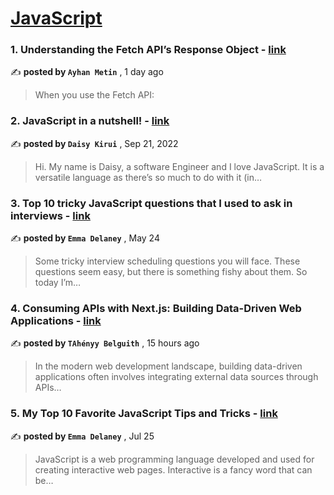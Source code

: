 
<h1><a href=https://medium.com/tag/javascript-development/recommended target="_blank" rel="noopener noreferrer">JavaScript</a></h1>
<h3>1. Understanding the Fetch API’s Response Object - <a href=https://medium.com/@test-mastery/understanding-the-fetch-apis-response-object-211699ef2f41?source=tag_recommended_feed---------0-84----------javascript_development----------c99d0f0c_a492_4cdc_aeae_c259a7e96a9c------- target="_blank" rel="noopener noreferrer">link</a></h3>

✍️ **posted by `Ayhan Metin`** <date> , 1 day ago</date>

<blockquote>When you use the Fetch API:</blockquote>

<h3>2. JavaScript in a nutshell! - <a href=https://medium.com/@daisykkirui/javascript-in-a-nutshell-669dab5b6e78?source=tag_recommended_feed---------1-107----------javascript_development----------c99d0f0c_a492_4cdc_aeae_c259a7e96a9c------- target="_blank" rel="noopener noreferrer">link</a></h3>

✍️ **posted by `Daisy Kirui`** <date> , Sep 21, 2022</date>

<blockquote>Hi. My name is Daisy, a software Engineer and I love JavaScript. It is a versatile language as there’s so much to do with it (in…</blockquote>

<h3>3. Top 10 tricky JavaScript questions that I used to ask in interviews - <a href=https://medium.com/@emma-delaney/top-10-tricky-javascript-questions-that-i-used-to-ask-in-interviews-2cb3912271a9?source=tag_recommended_feed---------2-85----------javascript_development----------c99d0f0c_a492_4cdc_aeae_c259a7e96a9c------- target="_blank" rel="noopener noreferrer">link</a></h3>

✍️ **posted by `Emma Delaney`** <date> , May 24</date>

<blockquote>Some tricky interview scheduling questions you will face. These questions seem easy, but there is something fishy about them. So today I’m…</blockquote>

<h3>4. Consuming APIs with Next.js: Building Data-Driven Web Applications - <a href=https://medium.com/@tahnyybelguith/consuming-apis-with-next-js-building-data-driven-web-applications-6e4c2d35a7f4?source=tag_recommended_feed---------3-84----------javascript_development----------c99d0f0c_a492_4cdc_aeae_c259a7e96a9c------- target="_blank" rel="noopener noreferrer">link</a></h3>

✍️ **posted by `TAhényy Belguith`** <date> , 15 hours ago</date>

<blockquote>In the modern web development landscape, building data-driven applications often involves integrating external data sources through APIs…</blockquote>

<h3>5. My Top 10 Favorite JavaScript Tips and Tricks - <a href=https://medium.com/@emma-delaney/my-top-10-favorite-javascript-tips-and-tricks-bf0ec0b9bf1d?source=tag_recommended_feed---------4-85----------javascript_development----------c99d0f0c_a492_4cdc_aeae_c259a7e96a9c------- target="_blank" rel="noopener noreferrer">link</a></h3>

✍️ **posted by `Emma Delaney`** <date> , Jul 25</date>

<blockquote>JavaScript is a web programming language developed and used for creating interactive web pages. Interactive is a fancy word that can be…</blockquote>


